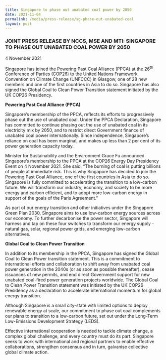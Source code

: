```yaml
---
title: Singapore to phase out unabated coal power by 2050
date: 2021-11-04
permalink: /media/press-release/sg-phase-out-unabated-coal
layout: post
---
```


### JOINT PRESS RELEASE BY NCCS, MSE AND MTI: SINGAPORE TO PHASE OUT UNABATED COAL POWER BY 2050

4 November 2021

Singapore has joined the Powering Past Coal Alliance (PPCA) at the 26<sup>th</sup> Conference of Parties (COP26) to the United Nations Framework Convention on Climate Change (UNFCCC) in Glasgow, one of 28 new members and one of the first countries in Asia to do so. Singapore has also signed the Global Coal to Clean Power Transition statement initiated by the UK COP26 Presidency.

**Powering Past Coal Alliance (PPCA)** 

Singapore’s membership of the PPCA, reflects its efforts to progressively phase out the use of unabated coal. Under the PPCA Declaration, Singapore has committed to continue phasing out the use of unabated coal in its electricity mix by 2050, and to restrict direct Government finance of unabated coal power internationally. Since independence, Singapore’s reliance on coal has been marginal, and makes up less than 2 per cent of its power generation capacity today. 

Minister for Sustainability and the Environment Grace Fu announced Singapore’s membership to the PPCA at the COP26 Energy Day Presidency Event on 4 November 2021. She said, “The burning of coal is putting billions of people at immediate risk. This is why Singapore has decided to join the Powering Past Coal Alliance, one of the first countries in Asia to do so. Singapore is fully committed to accelerating the transition to a low-carbon future. We will transform our industry, economy, and society to be more energy and carbon efficient, and to adopt more low-carbon energy in support of the goals of the Paris Agreement.”

As part of our energy transition and other initiatives under the Singapore Green Plan 2030, Singapore aims to use low-carbon energy sources across our economy. To further decarbonise the power sector, Singapore will harness and tap on these four switches to transform our energy supply - natural gas, solar, regional power grids, and emerging low-carbon alternatives.

**Global Coal to Clean Power Transition**

In addition to its membership in the PPCA, Singapore has signed the Global Coal to Clean Power transition statement. This is a commitment to international efforts and collaboration to shift away from unabated coal power generation in the 2040s (or as soon as possible thereafter), cease issuances of new permits, and end direct Government support for new unabated coal-fired power generation projects worldwide. The Global Coal to Clean Power Transition statement was initiated by the UK COP26 Presidency as a declaration to accelerate international momentum for global energy transition. 

Although Singapore is a small city-state with limited options to deploy renewable energy at scale, our commitment to phase out coal complements our plans to transition to a low-carbon future, set out under the Long-Term Low-Emissions Development Strategy (LEDS). 

Effective international cooperation is needed to tackle climate change, a complex global challenge, and every country must do its part. Singapore seeks to work with international and regional partners to enable effective collaborations, strengthen consensus and in turn, galvanise collective global climate action.
